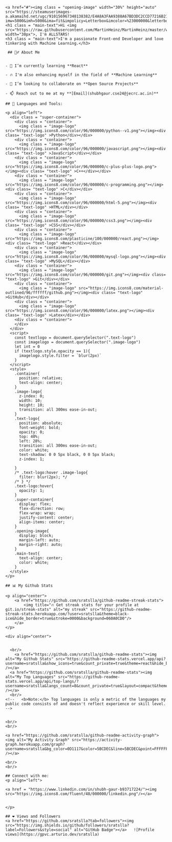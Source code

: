 
    <a href="#"><img class = "opening-image" width="30%" height="auto" src="https://steamuserimages-a.akamaihd.net/ugc/910156967348138382/E4A8A3FAA9388A67BD3DC2CCD77216B21280A7A1/?imw=5000&imh=5000&ima=fit&impolicy=Letterbox&imcolor=%23000000&letterbox=false">
    <h1 class = "main-text">Hi <img src="https://raw.githubusercontent.com/MartinHeinz/MartinHeinz/master/wave.gif" width="30px">, I'm ALLSTARS!
    <h3 class = "main-text">I'm a passionate Front-end Developer and love tinkering with Machine Learning.</h3>
    
     ## 🙋‍♂️ About Me
    
    
    - 🌱 I’m currently learning **React**
     
    - 🔥 I'm also enhancing myself in the field of **Machine Learning**
    
    - 👯 I’m looking to collaborate on **Open Source Projects** 
    
    - 📫 Reach out to me at my **[Email](shubhgaur.cse24@jecrc.ac.in)**
     
    ## 🚀 Languages and Tools:
    
    <p align="left">
      <div class = "super-container">
        <div class = "container">
          <img class = "image-logo" src="https://img.icons8.com/color/96/000000/python--v1.png"></img><div class= "text-logo" >Python</div></div>
        <div class = "container">
          <img class = "image-logo" src="https://img.icons8.com/color/96/000000/javascript.png"></img><div class= "text-logo" >JavaScript</div></div>
        <div class = "container">
          <img class = "image-logo" src="https://img.icons8.com/color/96/000000/c-plus-plus-logo.png"></img><div class= "text-logo" >C++</div></div>
        <div class = "container">
          <img class = "image-logo" src="https://img.icons8.com/color/96/000000/c-programming.png"></img><div class= "text-logo" >C</div></div>
        <div class = "container">
          <img class = "image-logo" src="https://img.icons8.com/color/96/000000/html-5.png"></img><div class= "text-logo" >HTML</div></div>
        <div class = "container">
          <img class = "image-logo" src="https://img.icons8.com/color/96/000000/css3.png"></img><div class= "text-logo" >CSS</div></div>
        <div class = "container">
          <img class = "image-logo" src="https://img.icons8.com/plasticine/100/000000/react.png"></img><div class= "text-logo" >React</div></div>
        <div class = "container">
          <img class = "image-logo" src="https://img.icons8.com/color/96/000000/mysql-logo.png"></img><div class= "text-logo" >MySQL</div></div>
        <div class = "container">
          <img class = "image-logo" src="https://img.icons8.com/color/96/000000/git.png"></img><div class= "text-logo" >Git</div></div>
        <div class = "container">
          <img class = "image-logo" src="https://img.icons8.com/material-outlined/96/ffffff/github.png"></img><div class= "text-logo" >GitHub</div></div>
        <div class = "container">
          <img class = "image-logo" src="https://img.icons8.com/color/96/000000/latex.png"></img><div class= "text-logo" >Latex</div></div>
        <div class = "container">
        </div>
      </div>
      <script>
        const textlogo = document.querySelector(".text-logo")
        const imagelogo = document.querySelector(".image-logo")
        let int = 0
        if (textlogo.style.opacity == 1){
          imagelogo.style.filter = `blur(2px)`
        }
      </script>
      <style>
        .container{
          position: relative;
          text-align: center;
        }
        .image-logo{
          z-index: 0;
          width: 10;
          height: 10;
          transition: all 300ms ease-in-out;
        }
        .text-logo{
          position: absolute;
          font-weight: bold;
          opacity: 0;
          top: 40%;
          left: 28%;
          transition: all 300ms ease-in-out;
          color: white;
          text-shadow: 0 0 5px black, 0 0 5px black;
          z-index: 1;

        }
        /* .text-logo:hover .image-logo{
          filter: blur(2px); */
        /* } */
        .text-logo:hover{
          opacity: 1;
        }
        .super-container{
          display: flex;
          flex-direction: row;
          flex-wrap: wrap;
          justify-content: center;
          align-items: center;
        }
        .opening-image{
          display: block;
          margin-left: auto;
          margin-right: auto;
        }
        .main-text{
          text-align: center;
          color: white;
        }
      </style>
    </p>
     
    ## 📊 My Github Stats
     
    <p align="center">
        <a href="https://github.com/sratslla/github-readme-streak-stats">
            <img title="🔥 Get streak stats for your profile at git.io/streak-stats" alt="my streak" src="https://github-readme-streak-stats.herokuapp.com/?user=sratslla&theme=black-ice&hide_border=true&stroke=0000&background=060A0CD0"/>
        </a>
    </p>
     
    <div align="center">
    
    
      <br/>
        <a href="https://github.com/sratslla/github-readme-stats"><img alt="My Github Stats" src="https://github-readme-stats.vercel.app/api?username=sratslla&show_icons=true&count_private=true&theme=react&hide_border=true&bg_color=0D1117" /></a>
      <a href="https://github.com/sratslla/github-readme-stats"><img alt="My Top Languages" src="https://github-readme-stats.vercel.app/api/top-langs/?username=sratslla&langs_count=8&count_private=true&layout=compact&theme=react&hide_border=true&bg_color=0D1117" /></a>
      <br/>
    <!--   <b>Note:</b> Top languages is only a metric of the languages my public code consists of and doesn't reflect experience or skill level. -->
    
    
    <br/>
    <br/>
    
    <a href="https://github.com/sratslla/github-readme-activity-graph"><img alt="My Activity Graph" src="https://activity-graph.herokuapp.com/graph?username=sratslla&bg_color=0D1117&color=5BCDEC&line=5BCDEC&point=FFFFFF&hide_border=true" /></a>
     
    <br/>
    <br/>
    
    ## Connect with me:
    <p align="left">
    
    <a href = "https://www.linkedin.com/in/shubh-gaur-b93717224/"><img src="https://img.icons8.com/fluent/48/000000/linkedin.png"/></a>
    
    
    </p>
     
    ## ❤ Views and Followers
    <a href="https://github.com/sratslla?tab=followers"><img src="https://img.shields.io/github/followers/sratslla?label=Followers&style=social" alt="GitHub Badge"></a>   ![Profile views](https://gpvc.arturio.dev/sratslla)
